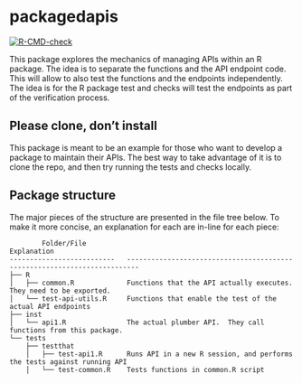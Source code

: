 
<!-- README.md is generated from README.Rmd. Please edit that file -->

# packagedapis

<!-- badges: start -->

[![R-CMD-check](https://github.com/edgararuiz/packagedapis/workflows/R-CMD-check/badge.svg)](https://github.com/edgararuiz/packagedapis/actions)
<!-- badges: end -->

This package explores the mechanics of managing APIs within an R
package. The idea is to separate the functions and the API endpoint
code. This will allow to also test the functions and the endpoints
independently. The idea is for the R package test and checks will test
the endpoints as part of the verification process.

## Please clone, don’t install

This package is meant to be an example for those who want to develop a
package to maintain their APIs. The best way to take advantage of it is
to clone the repo, and then try running the tests and checks locally.

## Package structure

The major pieces of the structure are presented in the file tree below.
To make it more concise, an explanation for each are in-line for each
piece:

            Folder/File                                            Explanation
    --------------------------   -------------------------------------------------------------------------
    ├── R
    │   ├── common.R             Functions that the API actually executes. They need to be exported.
    │   └── test-api-utils.R     Functions that enable the test of the actual API endpoints
    ├── inst
    │   └── api1.R               The actual plumber API.  They call functions from this package.
    └── tests
        ├── testthat
        │   ├── test-api1.R      Runs API in a new R session, and performs the tests against running API
        │   └── test-common.R    Tests functions in common.R script
